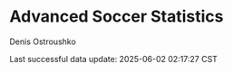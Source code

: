 # Advanced Soccer Statistics
Denis Ostroushko

<!-- gfm -->

Last successful data update: 2025-06-02 02:17:27 CST
